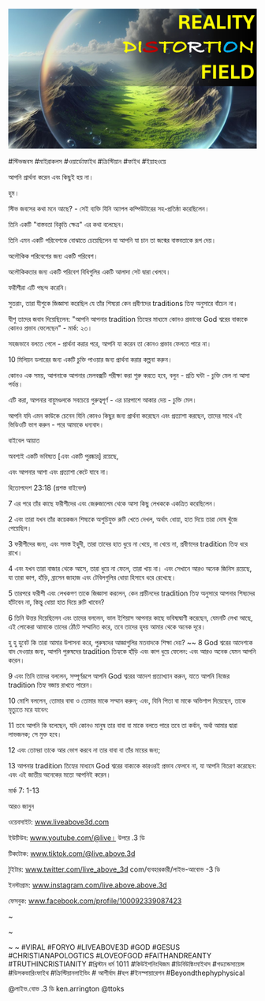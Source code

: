![Video cover image](../cover.jpg "cover photo")

#স্টিভজবস #মাইরাকলস #ওয়ার্ডোফাইথ #ক্রিস্টিয়ান #ফাইথ #ইয়াহওয়ে

আপনি প্রার্থনা করেন এবং কিছুই হয় না।

হুম।

স্টিভ জবসের কথা মনে আছে? - সেই ব্যক্তি যিনি অ্যাপল কম্পিউটারের সহ-প্রতিষ্ঠা করেছিলেন।

তিনি একটি "বাস্তবতা বিকৃতি ক্ষেত্র" এর কথা বলেছেন।

তিনি এমন একটি পরিবেশকে বোঝাতে চেয়েছিলেন যা আপনি যা চান তা জন্মের বাস্তবতাকে রূপ দেয়।

অলৌকিক পরিবেশের জন্য একটি পরিবেশ।

অলৌকিকতার জন্য একটি পরিবেশ বিধিগুলির একটি আলাদা সেট দ্বারা খেলবে।

ফরীশীরা এটি পছন্দ করেনি।

সুতরাং, তারা যীশুকে জিজ্ঞাসা করেছিল যে তাঁর শিষ্যরা কেন প্রবীণদের traditions তিহ্য অনুসারে বাঁচেন না।

যীশু তাদের জবাব দিয়েছিলেন: "আপনি আপনার tradition তিহ্যের মাধ্যমে কোনও প্রভাবের God শ্বরের বাক্যকে কোনও প্রভাব ফেলেছেন" - মার্ক: ২৩।

সহজভাবে বলতে গেলে - প্রার্থনা করার পরে, আপনি যা করেন তা কোনও প্রভাব ফেলতে পারে না।

10 মিলিয়ন ডলারের জন্য একটি চুক্তি পাওয়ার জন্য প্রার্থনা করার কল্পনা করুন।

কোনও এক সময়, আপনাকে আপনার মেলবক্সটি পরীক্ষা করা শুরু করতে হবে, বলুন - প্রতি ঘন্টা - চুক্তি মেল না আসা পর্যন্ত।

এটি করা, আপনার বায়ুমণ্ডলকে সবচেয়ে গুরুত্বপূর্ণ - এর চারপাশে আকার দেয় - চুক্তি মেল।

আপনি যদি এমন কাউকে চেনেন যিনি কোনও কিছুর জন্য প্রার্থনা করেছেন এবং প্রত্যাশা করছেন, তাদের সাথে এই ভিডিওটি ভাগ করুন - পরে আমাকে ধন্যবাদ।

বাইবেল আয়াত

অবশ্যই একটি ভবিষ্যত [এবং একটি পুরষ্কার] রয়েছে,

এবং আপনার আশা এবং প্রত্যাশা কেটে যাবে না।

হিতোপদেশ 23:18 (প্রশস্ত বাইবেল)

7 এর পরে তাঁর কাছে ফরীশীদের এবং জেরুজালেম থেকে আসা কিছু লেখককে একত্রিত করেছিলেন।

2 এবং তারা যখন তাঁর কয়েকজন শিষ্যকে অশুচিযুক্ত রুটি খেতে দেখল, অর্থাৎ ধোয়া, হাত দিয়ে তারা দোষ খুঁজে পেয়েছিল।

3 ফরীশীদের জন্য, এবং সমস্ত ইহুদী, তারা তাদের হাত ধুয়ে না খেয়ে, না খেয়ে না, প্রবীণদের tradition তিহ্য ধরে রাখে।

4 এবং যখন তারা বাজার থেকে আসে, তারা ধুয়ে না ফেলে, তারা খায় না। এবং সেখানে আরও অনেক জিনিস রয়েছে, যা তারা কাপ, হাঁড়ি, ব্রাসেন জাহাজ এবং টেবিলগুলির ধোয়া হিসাবে ধরে রেখেছে।

5 তারপরে ফরীশী এবং লেখকগণ তাকে জিজ্ঞাসা করলেন, কেন প্রাচীনদের tradition তিহ্য অনুসারে আপনার শিষ্যদের হাঁটবেন না, কিন্তু ধোয়া হাত দিয়ে রুটি খাবেন?

6 তিনি উত্তর দিয়েছিলেন এবং তাদের বললেন, ভাল ইশিয়াস আপনার কাছে ভবিষ্যদ্বাণী করেছেন, যেমনটি লেখা আছে, এই লোকেরা আমাকে তাদের ঠোঁটে সম্মানিত করে, তবে তাদের হৃদয় আমার থেকে অনেক দূরে।

হু হু হুবেট কি তারা আমার উপাসনা করে, পুরুষদের আজ্ঞাগুলির মতবাদকে শিক্ষা দেয়? ~~ 8 God শ্বরের আদেশকে বাদ দেওয়ার জন্য, আপনি পুরুষদের tradition তিহ্যকে হাঁড়ি এবং কাপ ধুয়ে ফেলেন: এবং আরও অনেক যেমন আপনি করেন।

9 এবং তিনি তাদের বললেন, সম্পূর্ণরূপে আপনি God শ্বরের আদেশ প্রত্যাখ্যান করুন, যাতে আপনি নিজের tradition তিহ্য বজায় রাখতে পারেন।

10 মোশি বললেন, তোমার বাবা ও তোমার মাকে সম্মান করুন; এবং, যিনি পিতা বা মাকে অভিশাপ দিয়েছেন, তাকে মৃত্যুতে মরে যাবেন:

11 তবে আপনি কি বলেছেন, যদি কোনও মানুষ তার বাবা বা মাকে বলতে পারে তবে তা কর্বান, অর্থা আমার দ্বারা লাভজনক; সে মুক্ত হবে।

12 এবং তোমরা তাকে আর ভোগ করবে না তার বাবা বা তাঁর মায়ের জন্য;

13 আপনার tradition তিহ্যের মাধ্যমে God শ্বরের বাক্যকে কারওরই প্রভাব ফেলবে না, যা আপনি বিতরণ করেছেন: এবং এই জাতীয় অনেকের মতো আপনিই করেন।

মার্ক 7: 1-13

আরও জানুন

ওয়েবসাইট: www.liveabove3d.com

ইউটিউব: www.youtube.com/@live। উপরে .3 ডি

টিকটোক: www.tiktok.com/@live.above.3d

টুইটার: www.twitter.com/live_above_3d com/ব্যবহারকারী/লাইভ-আবোভ -3 ডি

ইনস্টাগ্রাম: www.instagram.com/live.above.above.3d

ফেসবুক: www.facebook.com/profile/100092339087423

~

~

~ ~ #VIRAL #FORYO #LIVEABOVE3D #GOD #GESUS #CHRISTIANAPOLOGTICS #LOVEOFGOD #FAITHANDREANTY #TRUTHINCRISTIANITY #খ্রিস্টান ধর্ম 1011 #কিউইশনিংথিজম #ডিবিউঙ্কিংমাইথস #গড্যান্ডসায়েন্স #ডিসকভারিংফাইথ #ক্রিস্টিয়ানলাইভিং # আশীর্বাদ #হপ #ইনস্পায়ারেশন #Beyondthephyphysical

@লাইভ.বোভ .3 ডি ken.arrington @ttoks